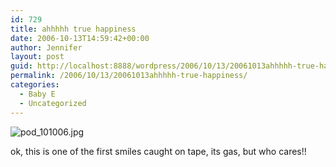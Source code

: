 ```yaml
---
id: 729
title: ahhhhh true happiness
date: 2006-10-13T14:59:42+00:00
author: Jennifer
layout: post
guid: http://localhost:8888/wordpress/2006/10/13/20061013ahhhhh-true-happiness/
permalink: /2006/10/13/20061013ahhhhh-true-happiness/
categories:
  - Baby E
  - Uncategorized
---
```

<img id="image27" alt="pod_101006.jpg" src="http://static.squarespace.com/static/50db6bb3e4b015296cd43789/50dfa5b1e4b0dc6320e0b5ea/50dfa5b1e4b0dc6320e0b601/1160751474000/?format=original" />
  
ok, this is one of the first smiles caught on tape, its gas, but who cares!!